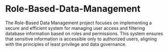 # Role-Based-Data-Management
The Role-Based Data Management project focuses on implementing a secure and efficient system for managing user access and filtering database information based on roles and permissions. This system ensures that sensitive information is accessible only to authorized users, aligning with the principles of least privilege and data governance.
